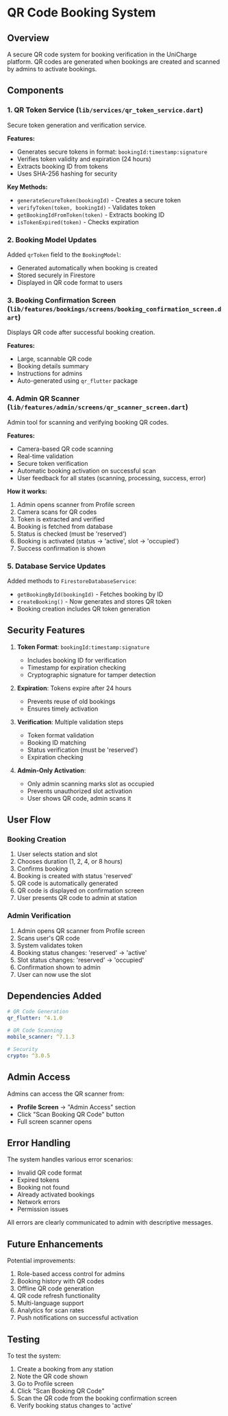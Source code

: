 # QR Code Booking System

## Overview
A secure QR code system for booking verification in the UniCharge platform. QR codes are generated when bookings are created and scanned by admins to activate bookings.

## Components

### 1. QR Token Service (`lib/services/qr_token_service.dart`)
Secure token generation and verification service.

**Features:**
- Generates secure tokens in format: `bookingId:timestamp:signature`
- Verifies token validity and expiration (24 hours)
- Extracts booking ID from tokens
- Uses SHA-256 hashing for security

**Key Methods:**
- `generateSecureToken(bookingId)` - Creates a secure token
- `verifyToken(token, bookingId)` - Validates token
- `getBookingIdFromToken(token)` - Extracts booking ID
- `isTokenExpired(token)` - Checks expiration

### 2. Booking Model Updates
Added `qrToken` field to the `BookingModel`:
- Generated automatically when booking is created
- Stored securely in Firestore
- Displayed in QR code format to users

### 3. Booking Confirmation Screen (`lib/features/bookings/screens/booking_confirmation_screen.dart`)
Displays QR code after successful booking creation.

**Features:**
- Large, scannable QR code
- Booking details summary
- Instructions for admins
- Auto-generated using `qr_flutter` package

### 4. Admin QR Scanner (`lib/features/admin/screens/qr_scanner_screen.dart`)
Admin tool for scanning and verifying booking QR codes.

**Features:**
- Camera-based QR code scanning
- Real-time validation
- Secure token verification
- Automatic booking activation on successful scan
- User feedback for all states (scanning, processing, success, error)

**How it works:**
1. Admin opens scanner from Profile screen
2. Camera scans for QR codes
3. Token is extracted and verified
4. Booking is fetched from database
5. Status is checked (must be 'reserved')
6. Booking is activated (status → 'active', slot → 'occupied')
7. Success confirmation is shown

### 5. Database Service Updates
Added methods to `FirestoreDatabaseService`:

- `getBookingById(bookingId)` - Fetches booking by ID
- `createBooking()` - Now generates and stores QR token
- Booking creation includes QR token generation

## Security Features

1. **Token Format**: `bookingId:timestamp:signature`
   - Includes booking ID for verification
   - Timestamp for expiration checking
   - Cryptographic signature for tamper detection

2. **Expiration**: Tokens expire after 24 hours
   - Prevents reuse of old bookings
   - Ensures timely activation

3. **Verification**: Multiple validation steps
   - Token format validation
   - Booking ID matching
   - Status verification (must be 'reserved')
   - Expiration checking

4. **Admin-Only Activation**: 
   - Only admin scanning marks slot as occupied
   - Prevents unauthorized slot activation
   - User shows QR code, admin scans it

## User Flow

### Booking Creation
1. User selects station and slot
2. Chooses duration (1, 2, 4, or 8 hours)
3. Confirms booking
4. Booking is created with status 'reserved'
5. QR code is automatically generated
6. QR code is displayed on confirmation screen
7. User presents QR code to admin at station

### Admin Verification
1. Admin opens QR scanner from Profile screen
2. Scans user's QR code
3. System validates token
4. Booking status changes: 'reserved' → 'active'
5. Slot status changes: 'reserved' → 'occupied'
6. Confirmation shown to admin
7. User can now use the slot

## Dependencies Added

```yaml
# QR Code Generation
qr_flutter: ^4.1.0

# QR Code Scanning
mobile_scanner: ^7.1.3

# Security
crypto: ^3.0.5
```

## Admin Access

Admins can access the QR scanner from:
- **Profile Screen** → "Admin Access" section
- Click "Scan Booking QR Code" button
- Full screen scanner opens

## Error Handling

The system handles various error scenarios:
- Invalid QR code format
- Expired tokens
- Booking not found
- Already activated bookings
- Network errors
- Permission issues

All errors are clearly communicated to admin with descriptive messages.

## Future Enhancements

Potential improvements:
1. Role-based access control for admins
2. Booking history with QR codes
3. Offline QR code generation
4. QR code refresh functionality
5. Multi-language support
6. Analytics for scan rates
7. Push notifications on successful activation

## Testing

To test the system:
1. Create a booking from any station
2. Note the QR code shown
3. Go to Profile screen
4. Click "Scan Booking QR Code"
5. Scan the QR code from the booking confirmation screen
6. Verify booking status changes to 'active'

